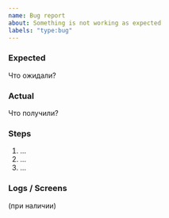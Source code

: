 ```yaml
---
name: Bug report
about: Something is not working as expected
labels: "type:bug"
---
```


### Expected
Что ожидали?

### Actual
Что получили?

### Steps
1. ...
2. ...
3. ...

### Logs / Screens
(при наличии)
